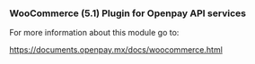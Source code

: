 ### WooCommerce (5.1) Plugin for Openpay API services 
For more information about this module go to: 

https://documents.openpay.mx/docs/woocommerce.html
